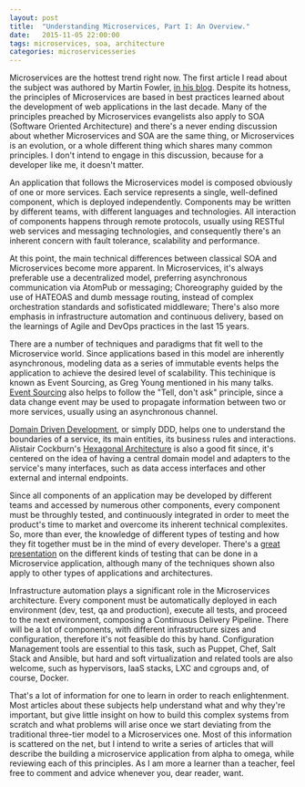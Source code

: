 ```yaml
---
layout: post
title:  "Understanding Microservices, Part I: An Overview."
date:   2015-11-05 22:00:00
tags: microservices, soa, architecture
categories: microservicesseries
---
```


Microservices are the hottest trend right now. The first article I read about the subject was authored by Martin Fowler, [in his blog][microservices]. Despite its hotness, the principles of Microservices are based in best practices learned about the development of web applications in the last decade. Many of the principles preached by Microservices evangelists also apply to SOA (Software Oriented Architecture) and there's a never ending discussion about whether Microservices and SOA are the same thing, or Microservices is an evolution, or a whole different thing which shares many common principles. I don't intend to engage in this discussion, because for a developer like me, it doesn't matter.

An application that follows the Microservices model is composed obviously of one or more services. Each service represents a single, well-defined component, which is deployed independently. Components may be written by different teams, with different languages and technologies. All interaction of components happens through remote protocols, usually using RESTful web services and messaging technologies, and consequently there's an inherent concern with fault tolerance, scalability and performance.

At this point, the main technical differences between classical SOA and Microservices become more apparent. In Microservices, it's always preferable use a decentralized model, preferring asynchronous communication via AtomPub or messaging; Choreography guided by the use of HATEOAS and dumb message routing, instead of complex orchestration standards and sofisticated middleware; There's also more emphasis in infrastructure automation and continuous delivery, based on the learnings of Agile and DevOps practices in the last 15 years.

There are a number of techniques and paradigms that fit well to the Microservice world. Since applications based in this model are inherently asynchronous, modeling data as a series of immutable events helps the application to achieve the desired level of scalability. This techinique is known as Event Sourcing, as Greg Young mentioned in his many talks. [Event Sourcing][eventsourcing] also helps to follow the "Tell, don't ask" principle, since a data change event may be used to propagate information between two or more services, usually using an asynchronous channel.

[Domain Driven Development][ddd], or simply DDD, helps one to understand the boundaries of a service, its main entities, its business rules and interactions. Alistair Cockburn's [Hexagonal Architecture][hexagonalarch] is also a good fit since, it's centered on the idea of having a central domain model and adapters to the service's many interfaces, such as data access interfaces and other external and internal endpoints.

Since all components of an application may be developed by different teams and accessed by numerous other components, every component must be throughly tested, and continuously integrated in order to meet the product's time to market and overcome its inherent technical complexites. So, more than ever, the knowledge of different types of testing and how they fit together must be in the mind of every developer. There's a [great presentation][microservicetesting] on the different kinds of testing that can be done in a Microservice application, although many of the techniques shown also apply to other types of applications and architectures.

Infrastructure automation plays a significant role in the Microservices architecture. Every component must be automatically deployed in each environment (dev, test, qa and production), execute all tests, and proceed to the next environment, composing a Continuous Delivery Pipeline. There will be a lot of components, with different infrastructure sizes and configuration, therefore it's not feasible do this by hand. Configuration Management tools are essential to this task, such as Puppet, Chef, Salt Stack and Ansible, but hard and soft virtualization and related tools are also welcome, such as hypervisors, IaaS stacks, LXC and cgroups and, of course, Docker.

That's a lot of information for one to learn in order to reach enlightenment. Most articles about these subjects help understand what and why they're important, but give little insight on how to build this complex systems from scratch and what problems will arise once we start deviating from the traditional three-tier model to a Microservices one. Most of this information is scattered on the net, but I intend to write a series of articles that will describe the building a microservice application from alpha to omega, while reviewing each of this principles. As I am more a learner than a teacher, feel free to comment and advice whenever you, dear reader, want.

[microservices]: http://martinfowler.com/articles/microservices.html
[eventsourcing]: http://codebetter.com/gregyoung/2010/02/20/why-use-event-sourcing/
[ddd]: http://www.amazon.com.br/Domain-Driven-Design-Tackling-Complexity-Software/dp/0321125215
[hexagonalarch]: http://alistair.cockburn.us/Hexagonal+architecture
[microservicetesting]: http://martinfowler.com/articles/microservice-testing/

